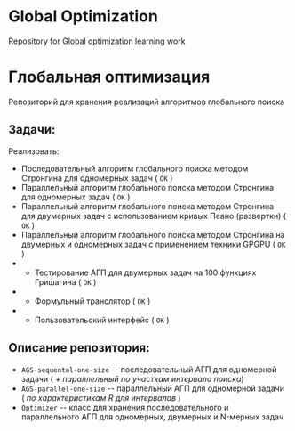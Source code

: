 # Global Optimization
Repository for Global optimization learning work 

# Глобальная оптимизация
Репозиторий для хранения реализаций алгоритмов глобального поиска

## Задачи:

Реализовать:
* Последовательный алгоритм глобального поиска методом Стронгина для одномерных задач ( `OK` )
* Параллельный алгоритм глобального поиска методом Стронгина для одномерных задач ( `OK` )
* Параллельный алгоритм глобального поиска методом Стронгина для двумерных задач с использованием кривых Пеано (развертки) ( `OK` )
* Параллельный алгоритм глобального поиска методом Стронгина на двумерных и одномерных задач с применением техники GPGPU ( `OK` )
* * Тестирование АГП для двумерных задач на 100 функциях Гришагина ( `OK` )
* * Формульный транслятор ( `OK` )
* * Пользовательский интерфейс ( `OK` )

## Описание репозитория:
* `AGS-sequental-one-size` -- последовательный АГП для одномерной задачи ( _+ параллельный по участкам интервала поиска_)
* `AGS-parallel-one-size` -- параллельный АГП для одномерной задачи ( _по характеристикам R для интервалов_ )
* `Optimizer` -- класс для хранения последовательного и параллельного АГП для одномерных, двумерных и N-мерных задач
